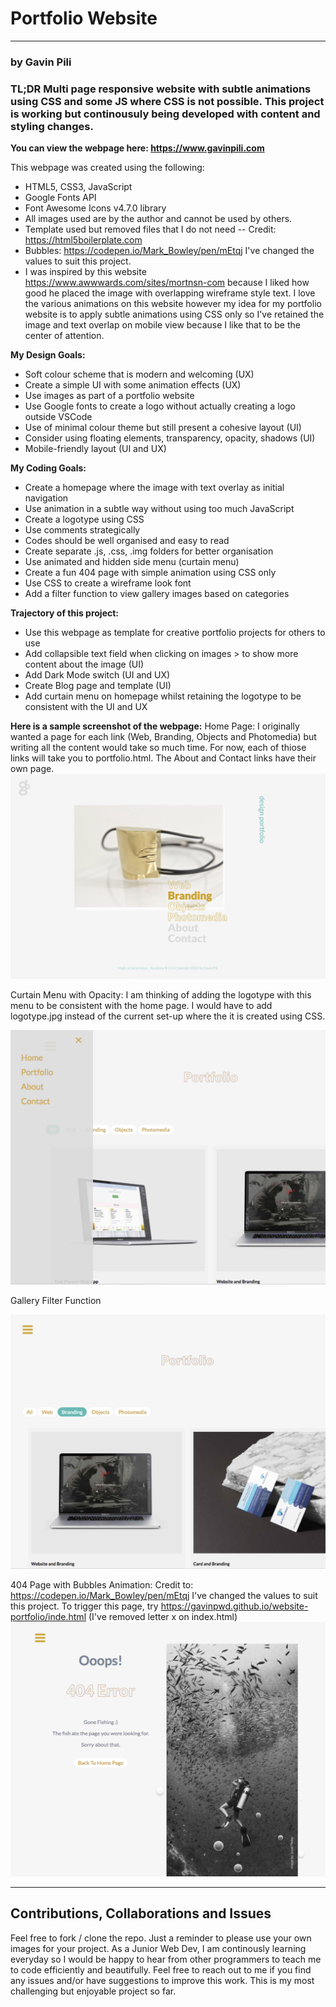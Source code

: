 # Portfolio Website

***

### by Gavin Pili

### **TL;DR**  Multi page responsive website with subtle animations using CSS and some JS where CSS is not possible. This project is working but continousuly being developed with content and styling changes.

**You can view the webpage here: https://www.gavinpili.com**

This webpage was created using the following:

* HTML5, CSS3, JavaScript
* Google Fonts API
* Font Awesome Icons v4.7.0 library
* All images used are by the author and cannot be used by others.
* Template used but removed files that I do not need -- Credit: https://html5boilerplate.com
* Bubbles: https://codepen.io/Mark_Bowley/pen/mEtqj  I've changed the values to suit this project.
* I was inspired by this website https://www.awwwards.com/sites/mortnsn-com because I liked how good he placed the image with overlapping wireframe style text.  I love the various animations on this website however my idea for my portfolio website is to apply subtle animations using CSS only so I've retained the image and text overlap on mobile view because I like that to be the center of attention.

**My Design Goals:**
* Soft colour scheme that is modern and welcoming (UX)
* Create a simple UI with some animation effects (UX)
* Use images as part of a portfolio website
* Use Google fonts to create a logo without actually creating a logo outside VSCode
* Use of minimal colour theme but still present a cohesive layout (UI)
* Consider using floating elements, transparency, opacity, shadows (UI)
* Mobile-friendly layout (UI and UX)

**My Coding Goals:**
* Create a homepage where the image with text overlay as initial navigation
* Use animation in a subtle way without using too much JavaScript
* Create a logotype using CSS
* Use comments strategically
* Codes should be well organised and easy to read
* Create separate .js, .css, .img folders for better organisation
* Use animated and hidden side menu (curtain menu)
* Create a fun 404 page with simple animation using CSS only
* Use CSS to create a wireframe look font
* Add a filter function to view gallery images based on categories

**Trajectory of this project:**
* Use this webpage as template for creative portfolio projects for others to use
* Add collapsible text field when clicking on images > to show more content about the image (UI)
* Add Dark Mode switch (UI and UX)
* Create Blog page and template (UI)
* Add curtain menu on homepage whilst retaining the logotype to be consistent with the UI and UX

**Here is a sample screenshot of the webpage:**
Home Page:  I originally wanted a page for each link (Web, Branding, Objects and Photomedia) but writing all the content would take so much time.  For now, each of thiose links will take you to portfolio.html.  The About and Contact links have their own page.
![Home Page](/img/home-ss.png)


Curtain Menu with Opacity:  I am thinking of adding the logotype with this menu to be consistent with the home page.  I would have to add logotype.jpg instead of the current set-up where the it is created using CSS.

![Curtain Menu with Opacity](/img/curtain-menu.jpg)


Gallery Filter Function

![Gallery Filter Function](/img/gallery-filtering.jpg)


404 Page with Bubbles Animation:  Credit to: https://codepen.io/Mark_Bowley/pen/mEtqj  I've changed the values to suit this project.
To trigger this page, try https://gavinpwd.github.io/website-portfolio/inde.html (I've removed letter x on index.html)
![404 Page with Bubbles Animation](/img/bubbles-ss.jpg)


***
## Contributions, Collaborations and Issues
Feel free to fork / clone the repo.  Just a reminder to please use your own images for your project.  As a Junior Web Dev, I am continously learning everyday so I would be happy to hear from other programmers to teach me to code efficiently and beautifully.  Feel free to reach out to me if you find any issues and/or have suggestions to improve this work.  This is my most challenging but enjoyable project so far.
